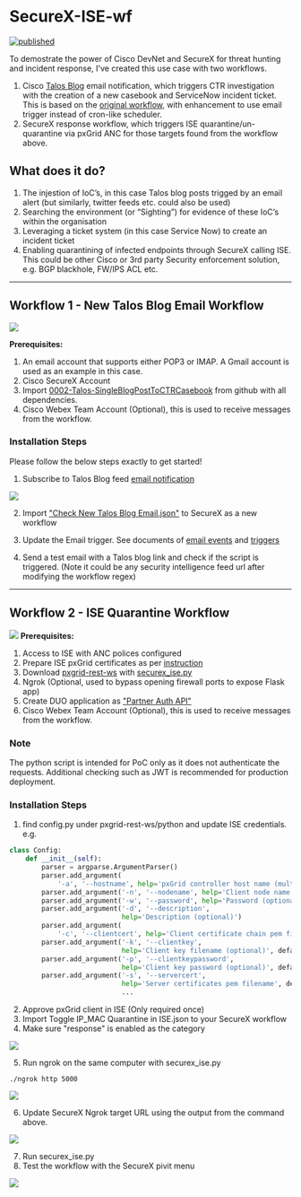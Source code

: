 # SecureX-ISE-wf
[![published](https://static.production.devnetcloud.com/codeexchange/assets/images/devnet-published.svg)](https://developer.cisco.com/codeexchange/github/repo/weiwa6/SecureX-ISE-wf)

To demostrate the power of Cisco DevNet and SecureX for threat hunting and incident response,
I've created this use case with two workflows.

1. Cisco [Talos Blog](https://blog.talosintelligence.com/ "Talos Blog") email notification, which triggers CTR investigation with the creation of a new casebook and ServiceNow incident ticket. This is based on the [original workflow](https://github.com/CiscoSecurity/sxo-05-security-workflows/tree/Main/Workflows/0001-Talos-GetNewBlogPosts__definition_workflow_01FX7FQDZRDUX1TWgKJwTPBMaOWrgUOld2q "original workflow"), with enhancement to use email trigger instead of cron-like scheduler.
2. SecureX response workflow, which triggers ISE quarantine/un-quarantine via pxGrid ANC for those targets found from the workflow above.

## What does it do?
1. The injestion of IoC’s, in this case Talos blog posts trigged by an email alert (but similarly, twitter feeds etc. could also be used)
2. Searching the environment (or “Sighting”) for evidence of these IoC’s within the organisation
3. Leveraging a ticket system (in this case Service Now) to create an incident ticket
4. Enabling quarantining of infected endpoints through SecureX calling ISE. This could be other Cisco or 3rd party Security enforcement solution, e.g. BGP blackhole, FW/IPS ACL etc.

------------

## Workflow 1 - New Talos Blog Email Workflow
![](screenshot/workflow1.png)

**Prerequisites:**
1. An email account that supports either POP3 or IMAP. A Gmail account is used as an example in this case.
2. Cisco SecureX Account
3. Import [0002-Talos-SingleBlogPostToCTRCasebook](https://github.com/CiscoSecurity/sxo-05-security-workflows/tree/Main/Workflows/0002-Talos-SingleBlogPostToCTRCasebook__definition_workflow_01KEM2V2JAIPS3zmyEiCmuy3kvr3wxHrEuJ "0002-Talos-SingleBlogPostToCTRCasebook") from github with all dependencies.
4. Cisco Webex Team Account (Optional), this is used to receive messages from the workflow.

### Installation Steps
Please follow the below steps exactly to get started!
1. Subscribe to Talos Blog feed [email notification](https://www.talosintelligence.com/blog_subscription "email notification")

![](screenshot/screenshot_1.png)

2. Import ["Check New Talos Blog Email.json"](https://github.com/weiwa6/SecureX-ISE-wf/blob/main/Check%20New%20Talos%20Blog%20Email.json) to SecureX as a new workflow

3. Update the Email trigger. See documents of [email events](https://ciscosecurity.github.io/sxo-05-security-workflows/events/email) and [triggers](https://ciscosecurity.github.io/sxo-05-security-workflows/workflows/triggers)

4. Send a test email with a Talos blog link and check if the script is triggered.
(Note it could be any security intelligence feed url after modifying the workflow regex)

------------

## Workflow 2 - ISE Quarantine Workflow
![](screenshot/workflow2.png)
**Prerequisites:**
1. Access to ISE with ANC polices configured
2. Prepare ISE pxGrid certificates as per [instruction](https://github.com/cisco-pxgrid/pxgrid-rest-ws/blob/master/python/README.txt "instruction")
3. Download [pxgrid-rest-ws](https://github.com/cisco-pxgrid/pxgrid-rest-ws "pxgrid-rest-ws") with [securex_ise.py](https://github.com/weiwa6/SecureX-ISE-wf/blob/main/securex_ise.py "securex_ise.py")
4. Ngrok (Optional, used to bypass opening firewall ports to expose Flask app)
5. Create DUO application as ["Partner Auth API"](https://duo.com/docs/authapi)
6. Cisco Webex Team Account (Optional), this is used to receive messages from the workflow.

### Note
The python script is intended for PoC only as it does not authenticate the requests. Additional checking such as JWT is recommended for production deployment.

### Installation Steps

1. find config.py under pxgrid-rest-ws/python and update ISE credentials. e.g.
```python
class Config:
    def __init__(self):
        parser = argparse.ArgumentParser()
        parser.add_argument(
            '-a', '--hostname', help='pxGrid controller host name (multiple ok)', action='append', default=["Your ISE node IP address"])
        parser.add_argument('-n', '--nodename', help='Client node name', default="Your pxGrid Node Name")
        parser.add_argument('-w', '--password', help='Password (optional)')
        parser.add_argument('-d', '--description',
                            help='Description (optional)')
        parser.add_argument(
            '-c', '--clientcert', help='Client certificate chain pem filename (optional)', default="Your certificate.pem")
        parser.add_argument('-k', '--clientkey',
                            help='Client key filename (optional)', default="Your certificate.key")
        parser.add_argument('-p', '--clientkeypassword',
                            help='Client key password (optional)', default="Your certificate password")
        parser.add_argument('-s', '--servercert',
                            help='Server certificates pem filename', default="Your pxGrid CA.pem")
							...
```
2. Approve pxGrid client in ISE (Only required once)
3. Import Toggle IP_MAC Quarantine in ISE.json to your SecureX workflow
4. Make sure "response" is enabled as the category

![](screenshot/response.png)

5. Run ngrok on the same computer with securex_ise.py
```
./ngrok http 5000
```

![](screenshot/ngrok.png)

6. Update SecureX Ngrok target URL using the output from the command above.

![](screenshot/ngrok_target.png)

7. Run securex_ise.py
8. Test the workflow with the SecureX pivit menu

![](screenshot/ise.png)
